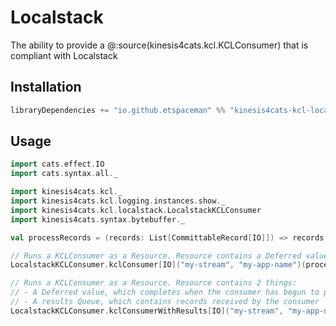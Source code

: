 # Localstack

The ability to provide a @:source(kinesis4cats.kcl.KCLConsumer) that is compliant with Localstack

## Installation

```scala
libraryDependencies += "io.github.etspaceman" %% "kinesis4cats-kcl-localstack" % "@VERSION@"
```

## Usage

```scala mdoc:compile-only
import cats.effect.IO
import cats.syntax.all._

import kinesis4cats.kcl._
import kinesis4cats.kcl.logging.instances.show._
import kinesis4cats.kcl.localstack.LocalstackKCLConsumer
import kinesis4cats.syntax.bytebuffer._

val processRecords = (records: List[CommittableRecord[IO]]) => records.traverse_(record => IO.println(record.data.asString))

// Runs a KCLConsumer as a Resource. Resource contains a Deferred value, which completes when the consumer has begun to process records.
LocalstackKCLConsumer.kclConsumer[IO]("my-stream", "my-app-name")(processRecords)

// Runs a KCLConsumer as a Resource. Resource contains 2 things: 
// - A Deferred value, which completes when the consumer has begun to process records. 
// - A results Queue, which contains records received by the consumer
LocalstackKCLConsumer.kclConsumerWithResults[IO]("my-stream", "my-app-name")(processRecords)
```
